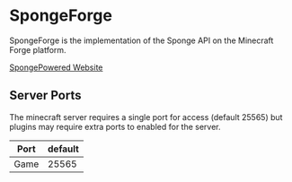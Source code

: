 # SpongeForge

SpongeForge is the implementation of the Sponge API on the Minecraft Forge platform.

[SpongePowered Website](https://www.spongepowered.org/)

## Server Ports

The minecraft server requires a single port for access (default 25565) but plugins may require extra ports to enabled for the server.

| Port  | default |
|-------|---------|
| Game  | 25565   |
